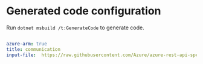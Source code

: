 # Generated code configuration

Run `dotnet msbuild /t:GenerateCode` to generate code.

``` yaml

azure-arm: true
title: communication
input-file:  https://raw.githubusercontent.com/Azure/azure-rest-api-specs/c16cf9c92d5c28983a8bbeb56bc02674cb2f77ec/specification/communication/resource-manager/Microsoft.Communication/stable/2020-08-20/CommunicationService.json

```